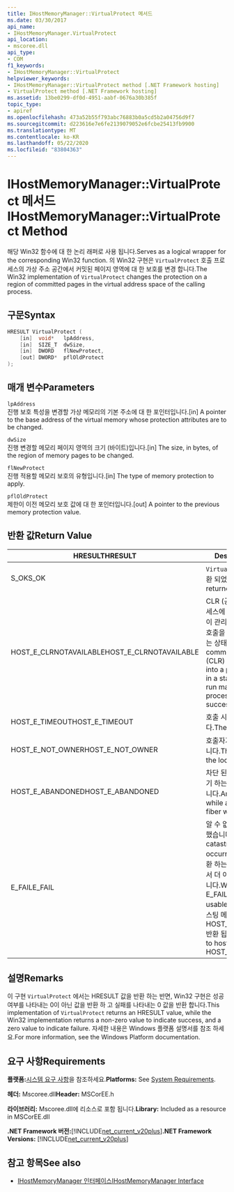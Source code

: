 ```yaml
---
title: IHostMemoryManager::VirtualProtect 메서드
ms.date: 03/30/2017
api_name:
- IHostMemoryManager.VirtualProtect
api_location:
- mscoree.dll
api_type:
- COM
f1_keywords:
- IHostMemoryManager::VirtualProtect
helpviewer_keywords:
- IHostMemoryManager::VirtualProtect method [.NET Framework hosting]
- VirtualProtect method [.NET Framework hosting]
ms.assetid: 13be0299-df0d-4951-aabf-0676a30b385f
topic_type:
- apiref
ms.openlocfilehash: 473a52b55f793abc76883b0a5cd5b2a04756d9f7
ms.sourcegitcommit: d223616e7e6fe2139079052e6fcbe25413fb9900
ms.translationtype: MT
ms.contentlocale: ko-KR
ms.lasthandoff: 05/22/2020
ms.locfileid: "83804363"
---
```

# <a name="ihostmemorymanagervirtualprotect-method"></a><span data-ttu-id="c86cc-102">IHostMemoryManager::VirtualProtect 메서드</span><span class="sxs-lookup"><span data-stu-id="c86cc-102">IHostMemoryManager::VirtualProtect Method</span></span>
<span data-ttu-id="c86cc-103">해당 Win32 함수에 대 한 논리 래퍼로 사용 됩니다.</span><span class="sxs-lookup"><span data-stu-id="c86cc-103">Serves as a logical wrapper for the corresponding Win32 function.</span></span> <span data-ttu-id="c86cc-104">의 Win32 구현은 `VirtualProtect` 호출 프로세스의 가상 주소 공간에서 커밋된 페이지 영역에 대 한 보호를 변경 합니다.</span><span class="sxs-lookup"><span data-stu-id="c86cc-104">The Win32 implementation of `VirtualProtect` changes the protection on a region of committed pages in the virtual address space of the calling process.</span></span>  
  
## <a name="syntax"></a><span data-ttu-id="c86cc-105">구문</span><span class="sxs-lookup"><span data-stu-id="c86cc-105">Syntax</span></span>  
  
```cpp  
HRESULT VirtualProtect (  
    [in]  void*   lpAddress,  
    [in]  SIZE_T  dwSize,  
    [in]  DWORD   flNewProtect,  
    [out] DWORD*  pflOldProtect  
);  
```  
  
## <a name="parameters"></a><span data-ttu-id="c86cc-106">매개 변수</span><span class="sxs-lookup"><span data-stu-id="c86cc-106">Parameters</span></span>  
 `lpAddress`  
 <span data-ttu-id="c86cc-107">진행 보호 특성을 변경할 가상 메모리의 기본 주소에 대 한 포인터입니다.</span><span class="sxs-lookup"><span data-stu-id="c86cc-107">[in] A pointer to the base address of the virtual memory whose protection attributes are to be changed.</span></span>  
  
 `dwSize`  
 <span data-ttu-id="c86cc-108">진행 변경할 메모리 페이지 영역의 크기 (바이트)입니다.</span><span class="sxs-lookup"><span data-stu-id="c86cc-108">[in] The size, in bytes, of the region of memory pages to be changed.</span></span>  
  
 `flNewProtect`  
 <span data-ttu-id="c86cc-109">진행 적용할 메모리 보호의 유형입니다.</span><span class="sxs-lookup"><span data-stu-id="c86cc-109">[in] The type of memory protection to apply.</span></span>  
  
 `pflOldProtect`  
 <span data-ttu-id="c86cc-110">제한이 이전 메모리 보호 값에 대 한 포인터입니다.</span><span class="sxs-lookup"><span data-stu-id="c86cc-110">[out] A pointer to the previous memory protection value.</span></span>  
  
## <a name="return-value"></a><span data-ttu-id="c86cc-111">반환 값</span><span class="sxs-lookup"><span data-stu-id="c86cc-111">Return Value</span></span>  
  
|<span data-ttu-id="c86cc-112">HRESULT</span><span class="sxs-lookup"><span data-stu-id="c86cc-112">HRESULT</span></span>|<span data-ttu-id="c86cc-113">Description</span><span class="sxs-lookup"><span data-stu-id="c86cc-113">Description</span></span>|  
|-------------|-----------------|  
|<span data-ttu-id="c86cc-114">S_OK</span><span class="sxs-lookup"><span data-stu-id="c86cc-114">S_OK</span></span>|<span data-ttu-id="c86cc-115">`VirtualProtect`성공적으로 반환 되었습니다.</span><span class="sxs-lookup"><span data-stu-id="c86cc-115">`VirtualProtect` returned successfully.</span></span>|  
|<span data-ttu-id="c86cc-116">HOST_E_CLRNOTAVAILABLE</span><span class="sxs-lookup"><span data-stu-id="c86cc-116">HOST_E_CLRNOTAVAILABLE</span></span>|<span data-ttu-id="c86cc-117">CLR (공용 언어 런타임)이 프로세스에 로드 되지 않았거나 CLR이 관리 코드를 실행할 수 없거나 호출을 성공적으로 처리할 수 없는 상태에 있습니다.</span><span class="sxs-lookup"><span data-stu-id="c86cc-117">The common language runtime (CLR) has not been loaded into a process, or the CLR is in a state in which it cannot run managed code or process the call successfully.</span></span>|  
|<span data-ttu-id="c86cc-118">HOST_E_TIMEOUT</span><span class="sxs-lookup"><span data-stu-id="c86cc-118">HOST_E_TIMEOUT</span></span>|<span data-ttu-id="c86cc-119">호출 시간이 초과 되었습니다.</span><span class="sxs-lookup"><span data-stu-id="c86cc-119">The call timed out.</span></span>|  
|<span data-ttu-id="c86cc-120">HOST_E_NOT_OWNER</span><span class="sxs-lookup"><span data-stu-id="c86cc-120">HOST_E_NOT_OWNER</span></span>|<span data-ttu-id="c86cc-121">호출자가 잠금을 소유 하지 않습니다.</span><span class="sxs-lookup"><span data-stu-id="c86cc-121">The caller does not own the lock.</span></span>|  
|<span data-ttu-id="c86cc-122">HOST_E_ABANDONED</span><span class="sxs-lookup"><span data-stu-id="c86cc-122">HOST_E_ABANDONED</span></span>|<span data-ttu-id="c86cc-123">차단 된 스레드나 파이버에서 대기 하는 동안 이벤트를 취소 했습니다.</span><span class="sxs-lookup"><span data-stu-id="c86cc-123">An event was canceled while a blocked thread or fiber was waiting on it.</span></span>|  
|<span data-ttu-id="c86cc-124">E_FAIL</span><span class="sxs-lookup"><span data-stu-id="c86cc-124">E_FAIL</span></span>|<span data-ttu-id="c86cc-125">알 수 없는 치명적인 오류가 발생 했습니다.</span><span class="sxs-lookup"><span data-stu-id="c86cc-125">An unknown catastrophic failure occurred.</span></span> <span data-ttu-id="c86cc-126">메서드가 E_FAIL 반환 하는 경우 해당 프로세스 내에서 더 이상 CLR을 사용할 수 없습니다.</span><span class="sxs-lookup"><span data-stu-id="c86cc-126">When a method returns E_FAIL, the CLR is no longer usable within the process.</span></span> <span data-ttu-id="c86cc-127">호스팅 메서드를 이후에 호출 하면 HOST_E_CLRNOTAVAILABLE 반환 됩니다.</span><span class="sxs-lookup"><span data-stu-id="c86cc-127">Subsequent calls to hosting methods return HOST_E_CLRNOTAVAILABLE.</span></span>|  
  
## <a name="remarks"></a><span data-ttu-id="c86cc-128">설명</span><span class="sxs-lookup"><span data-stu-id="c86cc-128">Remarks</span></span>  
 <span data-ttu-id="c86cc-129">이 구현 `VirtualProtect` 에서는 HRESULT 값을 반환 하는 반면, Win32 구현은 성공 여부를 나타내는 0이 아닌 값을 반환 하 고 실패를 나타내는 0 값을 반환 합니다.</span><span class="sxs-lookup"><span data-stu-id="c86cc-129">This implementation of `VirtualProtect` returns an HRESULT value, while the Win32 implementation returns a non-zero value to indicate success, and a zero value to indicate failure.</span></span> <span data-ttu-id="c86cc-130">자세한 내용은 Windows 플랫폼 설명서를 참조 하세요.</span><span class="sxs-lookup"><span data-stu-id="c86cc-130">For more information, see the Windows Platform documentation.</span></span>  
  
## <a name="requirements"></a><span data-ttu-id="c86cc-131">요구 사항</span><span class="sxs-lookup"><span data-stu-id="c86cc-131">Requirements</span></span>  
 <span data-ttu-id="c86cc-132">**플랫폼:**[시스템 요구 사항](../../get-started/system-requirements.md)을 참조하세요.</span><span class="sxs-lookup"><span data-stu-id="c86cc-132">**Platforms:** See [System Requirements](../../get-started/system-requirements.md).</span></span>  
  
 <span data-ttu-id="c86cc-133">**헤더:** Mscoree.dll</span><span class="sxs-lookup"><span data-stu-id="c86cc-133">**Header:** MSCorEE.h</span></span>  
  
 <span data-ttu-id="c86cc-134">**라이브러리:** Mscoree.dll에 리소스로 포함 됩니다.</span><span class="sxs-lookup"><span data-stu-id="c86cc-134">**Library:** Included as a resource in MSCorEE.dll</span></span>  
  
 <span data-ttu-id="c86cc-135">**.NET Framework 버전:**[!INCLUDE[net_current_v20plus](../../../../includes/net-current-v20plus-md.md)]</span><span class="sxs-lookup"><span data-stu-id="c86cc-135">**.NET Framework Versions:** [!INCLUDE[net_current_v20plus](../../../../includes/net-current-v20plus-md.md)]</span></span>  
  
## <a name="see-also"></a><span data-ttu-id="c86cc-136">참고 항목</span><span class="sxs-lookup"><span data-stu-id="c86cc-136">See also</span></span>

- [<span data-ttu-id="c86cc-137">IHostMemoryManager 인터페이스</span><span class="sxs-lookup"><span data-stu-id="c86cc-137">IHostMemoryManager Interface</span></span>](ihostmemorymanager-interface.md)
